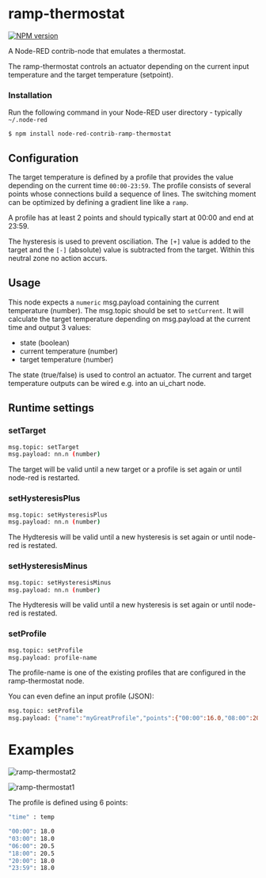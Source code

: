 # ramp-thermostat

[![NPM version][npm-image]][npm-url]

[npm-image]: http://img.shields.io/npm/v/node-red-contrib-ramp-thermostat.svg
[npm-url]: https://npmjs.org/package/node-red-contrib-ramp-thermostat

A Node-RED contrib-node that emulates a thermostat.

The ramp-thermostat controls an actuator depending on the current input temperature and the target temperature (setpoint).

### Installation

Run the following command in your Node-RED user directory - typically `~/.node-red`

    $ npm install node-red-contrib-ramp-thermostat

## Configuration

The target temperature is defined by a profile that provides the value depending on the current time `00:00-23:59`. The profile consists of several points whose connections build a sequence of lines. The switching moment can be optimized by defining a gradient line like a `ramp`.

A profile has at least 2 points and should typically start at 00:00 and end at 23:59.

The hysteresis is used to prevent osciliation. The `[+]` value is added to the target and the `[-]` (absolute) value is subtracted from the target. Within this neutral zone no action accurs.

## Usage

This node expects a `numeric` msg.payload containing the current temperature (number). The msg.topic should be set to `setCurrent`. It will calculate the target temperature depending on msg.payload at the current time and output 3 values:

* state (boolean)
* current temperature (number)
* target temperature (number)

The state (true/false) is used to control an actuator. The current and target temperature outputs can be wired e.g. into an ui_chart node.

## Runtime settings

### setTarget

```sh
msg.topic: setTarget
msg.payload: nn.n (number)
```
The target will be valid until a new target or a profile is set again or until node-red is restarted.

### setHysteresisPlus

```sh
msg.topic: setHysteresisPlus
msg.payload: nn.n (number)
```
The Hydteresis will be valid until a new hysteresis is set again or until node-red is restated.

### setHysteresisMinus

```sh
msg.topic: setHysteresisMinus
msg.payload: nn.n (number)
```
The Hydteresis will be valid until a new hysteresis is set again or until node-red is restated.

### setProfile

```sh
msg.topic: setProfile
msg.payload: profile-name
```

The profile-name is one of the existing profiles that are configured in the ramp-thermostat node.

You can even define an input profile (JSON):

```sh
msg.topic: setProfile
msg.payload: {"name":"myGreatProfile","points":{"00:00":16.0,"08:00":20.0,"20:00":20.0,"23:59":16.0}}
```

# Examples

![ramp-thermostat2](https://cloud.githubusercontent.com/assets/5056710/19309043/eb5b9bea-9082-11e6-995b-fb254b7d71e5.jpeg)

![ramp-thermostat1](https://cloud.githubusercontent.com/assets/5056710/19308860/0f76f35e-9082-11e6-8fa8-c1014cd3f142.jpg)

The profile is defined using 6 points:

```sh
"time" : temp

"00:00": 18.0
"03:00": 18.0
"06:00": 20.5
"18:00": 20.5
"20:00": 18.0
"23:59": 18.0
```
